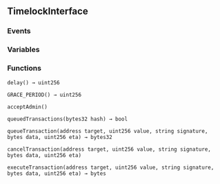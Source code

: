 ## TimelockInterface





### Events

### Variables

### Functions
```solidity
delay() → uint256
```





```solidity
GRACE_PERIOD() → uint256
```





```solidity
acceptAdmin()
```





```solidity
queuedTransactions(bytes32 hash) → bool
```





```solidity
queueTransaction(address target, uint256 value, string signature, bytes data, uint256 eta) → bytes32
```





```solidity
cancelTransaction(address target, uint256 value, string signature, bytes data, uint256 eta)
```





```solidity
executeTransaction(address target, uint256 value, string signature, bytes data, uint256 eta) → bytes
```






